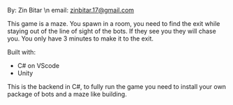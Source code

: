 By: Zin Bitar \n
email: zinbitar.17@gmail.com

This game is a maze. You spawn in a room, you need to find the exit while staying out of the line of sight of the bots.
If they see you they will chase you. You only have 3 minutes to make it to the exit.

Built with: 
- C# on VScode
- Unity

This is the backend in C#, to fully run the game you need to install your own package of bots and a maze like building.
